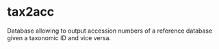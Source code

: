 # tax2acc
Database allowing to output accession numbers of a reference database given a taxonomic ID and vice versa.
